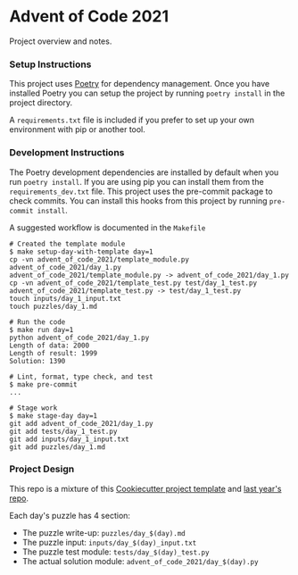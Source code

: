 # Advent of Code 2021

Project overview and notes.

### Setup Instructions

This project uses [Poetry](https://python-poetry.org/) for dependency management.
Once you have installed Poetry you can setup the project by running `poetry install` in the project directory.

A `requirements.txt` file is included if you prefer to set up your own environment with pip or another tool.

### Development Instructions
The Poetry development dependencies are installed by default when you run `poetry install`. If you are using pip you can install them from the `requirements_dev.txt` file.
This project uses the pre-commit package to check commits. You can install this hooks from this project by running `pre-commit install`.

A suggested workflow is documented in the `Makefile`

```console
# Created the template module
$ make setup-day-with-template day=1
cp -vn advent_of_code_2021/template_module.py advent_of_code_2021/day_1.py
advent_of_code_2021/template_module.py -> advent_of_code_2021/day_1.py
cp -vn advent_of_code_2021/template_test.py test/day_1_test.py
advent_of_code_2021/template_test.py -> test/day_1_test.py
touch inputs/day_1_input.txt
touch puzzles/day_1.md

# Run the code
$ make run day=1
python advent_of_code_2021/day_1.py
Length of data: 2000
Length of result: 1999
Solution: 1390

# Lint, format, type check, and test
$ make pre-commit
...

# Stage work
$ make stage-day day=1
git add advent_of_code_2021/day_1.py
git add tests/day_1_test.py
git add inputs/day_1_input.txt
git add puzzles/day_1.md
```

### Project Design
This repo is a mixture of this [Cookiecutter project template](https://github.com/acviana/python-project-template) and [last year's repo](https://github.com/acviana/advent-of-code-2020).

Each day's puzzle has 4 section:

 - The puzzle write-up: `puzzles/day_$(day).md`
 - The puzzle input: `inputs/day_$(day)_input.txt`
 - The puzzle test module: `tests/day_$(day)_test.py`
 - The actual solution module: `advent_of_code_2021/day_$(day).py`
